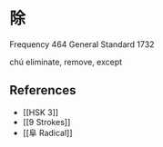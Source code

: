 # 除
Frequency 464
General Standard 1732

chú
eliminate, remove, except

## References
- [[HSK 3]]
- [[9 Strokes]]
- [[阜 Radical]]
